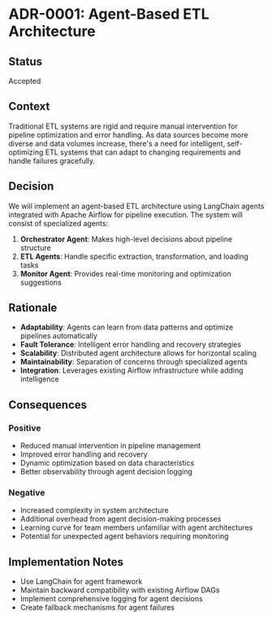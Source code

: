 # ADR-0001: Agent-Based ETL Architecture

## Status
Accepted

## Context
Traditional ETL systems are rigid and require manual intervention for pipeline optimization and error handling. As data sources become more diverse and data volumes increase, there's a need for intelligent, self-optimizing ETL systems that can adapt to changing requirements and handle failures gracefully.

## Decision
We will implement an agent-based ETL architecture using LangChain agents integrated with Apache Airflow for pipeline execution. The system will consist of specialized agents:

1. **Orchestrator Agent**: Makes high-level decisions about pipeline structure
2. **ETL Agents**: Handle specific extraction, transformation, and loading tasks
3. **Monitor Agent**: Provides real-time monitoring and optimization suggestions

## Rationale
- **Adaptability**: Agents can learn from data patterns and optimize pipelines automatically
- **Fault Tolerance**: Intelligent error handling and recovery strategies
- **Scalability**: Distributed agent architecture allows for horizontal scaling
- **Maintainability**: Separation of concerns through specialized agents
- **Integration**: Leverages existing Airflow infrastructure while adding intelligence

## Consequences

### Positive
- Reduced manual intervention in pipeline management
- Improved error handling and recovery
- Dynamic optimization based on data characteristics
- Better observability through agent decision logging

### Negative
- Increased complexity in system architecture
- Additional overhead from agent decision-making processes
- Learning curve for team members unfamiliar with agent architectures
- Potential for unexpected agent behaviors requiring monitoring

## Implementation Notes
- Use LangChain for agent framework
- Maintain backward compatibility with existing Airflow DAGs
- Implement comprehensive logging for agent decisions
- Create fallback mechanisms for agent failures